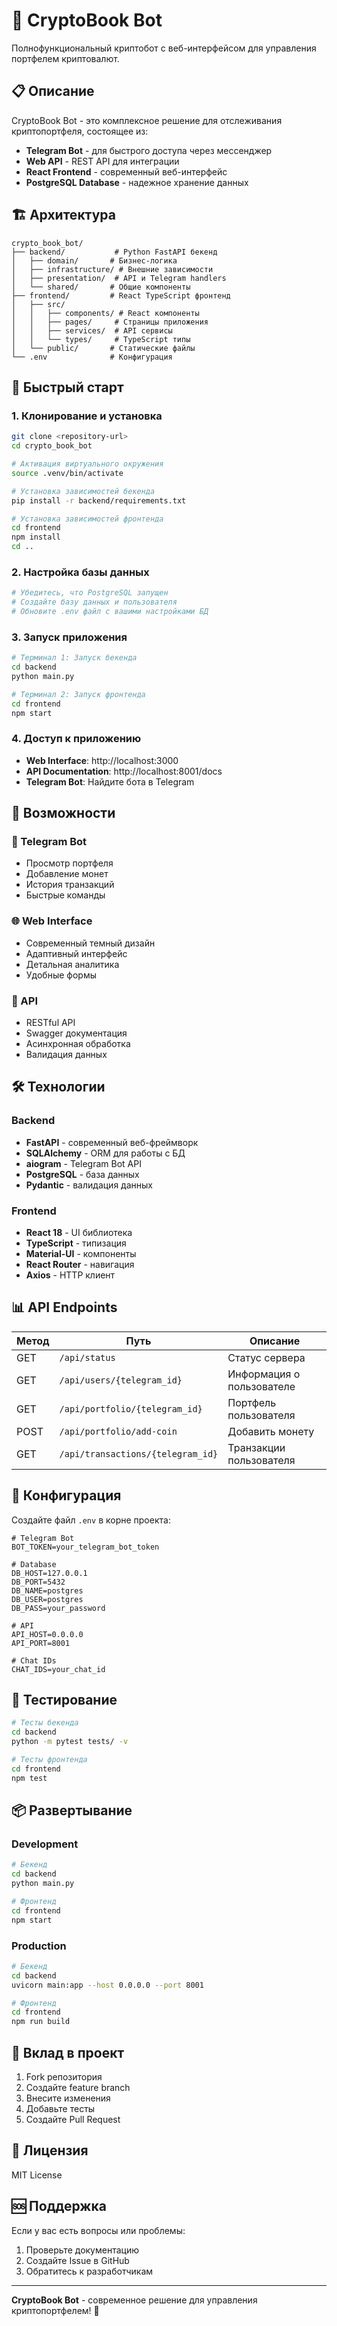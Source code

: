 # 🚀 CryptoBook Bot

Полнофункциональный криптобот с веб-интерфейсом для управления портфелем криптовалют.

## 📋 Описание

CryptoBook Bot - это комплексное решение для отслеживания криптопортфеля, состоящее из:

- **Telegram Bot** - для быстрого доступа через мессенджер
- **Web API** - REST API для интеграции
- **React Frontend** - современный веб-интерфейс
- **PostgreSQL Database** - надежное хранение данных

## 🏗️ Архитектура

```
crypto_book_bot/
├── backend/           # Python FastAPI бекенд
│   ├── domain/       # Бизнес-логика
│   ├── infrastructure/ # Внешние зависимости
│   ├── presentation/  # API и Telegram handlers
│   └── shared/       # Общие компоненты
├── frontend/         # React TypeScript фронтенд
│   ├── src/
│   │   ├── components/ # React компоненты
│   │   ├── pages/     # Страницы приложения
│   │   ├── services/  # API сервисы
│   │   └── types/     # TypeScript типы
│   └── public/       # Статические файлы
└── .env              # Конфигурация
```

## 🚀 Быстрый старт

### 1. Клонирование и установка

```bash
git clone <repository-url>
cd crypto_book_bot

# Активация виртуального окружения
source .venv/bin/activate

# Установка зависимостей бекенда
pip install -r backend/requirements.txt

# Установка зависимостей фронтенда
cd frontend
npm install
cd ..
```

### 2. Настройка базы данных

```bash
# Убедитесь, что PostgreSQL запущен
# Создайте базу данных и пользователя
# Обновите .env файл с вашими настройками БД
```

### 3. Запуск приложения

```bash
# Терминал 1: Запуск бекенда
cd backend
python main.py

# Терминал 2: Запуск фронтенда
cd frontend
npm start
```

### 4. Доступ к приложению

- **Web Interface**: http://localhost:3000
- **API Documentation**: http://localhost:8001/docs
- **Telegram Bot**: Найдите бота в Telegram

## 🎯 Возможности

### 📱 Telegram Bot
- Просмотр портфеля
- Добавление монет
- История транзакций
- Быстрые команды

### 🌐 Web Interface
- Современный темный дизайн
- Адаптивный интерфейс
- Детальная аналитика
- Удобные формы

### 🔌 API
- RESTful API
- Swagger документация
- Асинхронная обработка
- Валидация данных

## 🛠️ Технологии

### Backend
- **FastAPI** - современный веб-фреймворк
- **SQLAlchemy** - ORM для работы с БД
- **aiogram** - Telegram Bot API
- **PostgreSQL** - база данных
- **Pydantic** - валидация данных

### Frontend
- **React 18** - UI библиотека
- **TypeScript** - типизация
- **Material-UI** - компоненты
- **React Router** - навигация
- **Axios** - HTTP клиент

## 📊 API Endpoints

| Метод | Путь | Описание |
|-------|------|----------|
| GET | `/api/status` | Статус сервера |
| GET | `/api/users/{telegram_id}` | Информация о пользователе |
| GET | `/api/portfolio/{telegram_id}` | Портфель пользователя |
| POST | `/api/portfolio/add-coin` | Добавить монету |
| GET | `/api/transactions/{telegram_id}` | Транзакции пользователя |

## 🔧 Конфигурация

Создайте файл `.env` в корне проекта:

```env
# Telegram Bot
BOT_TOKEN=your_telegram_bot_token

# Database
DB_HOST=127.0.0.1
DB_PORT=5432
DB_NAME=postgres
DB_USER=postgres
DB_PASS=your_password

# API
API_HOST=0.0.0.0
API_PORT=8001

# Chat IDs
CHAT_IDS=your_chat_id
```

## 🧪 Тестирование

```bash
# Тесты бекенда
cd backend
python -m pytest tests/ -v

# Тесты фронтенда
cd frontend
npm test
```

## 📦 Развертывание

### Development
```bash
# Бекенд
cd backend
python main.py

# Фронтенд
cd frontend
npm start
```

### Production
```bash
# Бекенд
cd backend
uvicorn main:app --host 0.0.0.0 --port 8001

# Фронтенд
cd frontend
npm run build
```

## 🤝 Вклад в проект

1. Fork репозитория
2. Создайте feature branch
3. Внесите изменения
4. Добавьте тесты
5. Создайте Pull Request

## 📄 Лицензия

MIT License

## 🆘 Поддержка

Если у вас есть вопросы или проблемы:

1. Проверьте документацию
2. Создайте Issue в GitHub
3. Обратитесь к разработчикам

---

**CryptoBook Bot** - современное решение для управления криптопортфелем! 🚀 